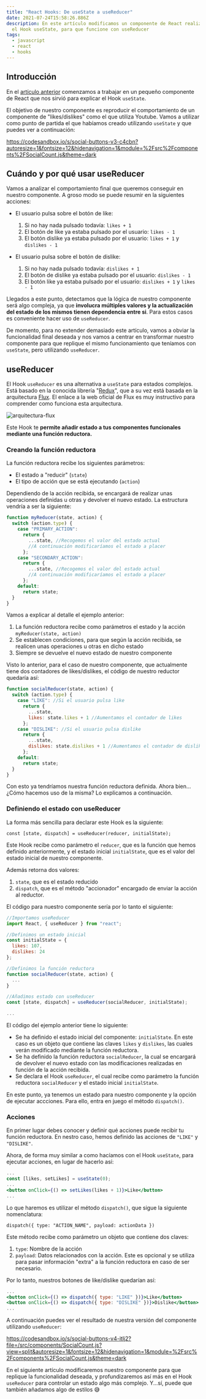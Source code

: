 ```yaml
---
title: "React Hooks: De useState a useReducer"
date: 2021-07-24T15:58:26.886Z
description: En este artículo modificamos un componente de React realizado con
  el Hook useState, para que funcione con useReducer
tags:
  - javascript
  - react
  - hooks
---
```

## Introducción

En el [artículo anterior](https://samutorres.com/blog/react-hooks-usestate) comenzamos a trabajar en un pequeño componente de React que nos sirvió para explicar el Hook `useState`.

El objetivo de nuestro componente es reproducir el comportamiento de un componente de "likes/dislikes" como el que utiliza Youtube. Vamos a utilizar como punto de partida el que habíamos creado utilizando `useState` y que puedes ver a continuación:

https://codesandbox.io/s/social-buttons-v3-c4cbn?autoresize=1&fontsize=12&hidenavigation=1&module=%2Fsrc%2Fcomponents%2FSocialCount.js&theme=dark

## Cuándo y por qué usar useReducer

Vamos a analizar el comportamiento final que queremos conseguir en nuestro componente. A groso modo se puede resumir en la siguientes acciones:

* El usuario pulsa sobre el botón de like:
  1. Si no hay nada pulsado todavía: `likes + 1`
  2. El botón de like ya estaba pulsado por el usuario: `likes - 1`
  3. El botón dislike ya estaba pulsado por el usuario: `likes + 1` y `dislikes - 1`

* El usuario pulsa sobre el botón de dislike:
  1. Si no hay nada pulsado todavía: `dislikes + 1`
  2. El botón de dislike ya estaba pulsado por el usuario: `dislikes - 1`
  3. El botón like ya estaba pulsado por el usuario: `dislikes + 1` y `likes - 1`

Llegados a este punto, detectamos que la lógica de nuestro componente será algo compleja, ya que **involucra múltiples valores y la actualización del estado de los mismos tienen dependencia entre si**. Para estos casos es conveniente hacer uso de `useReducer`. 

De momento, para no extender demasiado este artículo, vamos a obviar la funcionalidad final deseada y nos vamos a centrar en transformar nuestro componente para que replique el mismo funcionamiento que teníamos con `useState`, pero utilizando `useReducer`.

## useReducer

El Hook `useReducer` es una alternativa a `useState` para estados complejos. Está basado en la conocida librería "[Redux](https://redux.js.org/)", que a su vez está basada en la arquitectura [Flux](https://facebook.github.io/flux/docs/in-depth-overview/). El enlace a la web oficial de Flux es muy instructivo para comprender como funciona esta arquitectura.

![arquitectura-flux](flux-simple-f8-diagram-explained-1300w.png "arquitectura-flux")

Este Hook te **permite añadir estado a tus componentes funcionales mediante una función reductora.**  

### Creando la función reductora

La función reductora recibe los siguientes parámetros:

* El estado a "reducir" (`state`)
* El tipo de acción que se está ejecutando (`action`)

Dependiendo de la acción recibida, se encargará de realizar unas operaciones definidas u otras y devolver el nuevo estado. La estructura vendría a ser la siguiente:

```javascript
function myReducer(state, action) {
  switch (action.type) {
    case "PRIMARY_ACTION":
      return {
        ...state, //Recogemos el valor del estado actual
        //A continuación modificaríamos el estado a placer
      };
    case "SECONDARY_ACTION":
      return {
        ...state, //Recogemos el valor del estado actual
        //A continuación modificaríamos el estado a placer
      };
    default:
      return state;
  }
}
```

Vamos a explicar al detalle el ejemplo anterior:
1. La función reductora recibe como parámetros el estado y la acción `myReducer(state, action)`
2. Se establecen condiciones, para que según la acción recibida, se realicen unas operaciones u otras en dicho estado
3. Siempre se devuelve el nuevo estado de nuestro componente

Visto lo anterior, para el caso de nuestro componente, que actualmente tiene dos contadores de likes/dislikes, el código de nuestro reductor quedaría así:

```javascript
function socialReducer(state, action) {
  switch (action.type) {
    case "LIKE": //Si el usuario pulsa like
      return {
        ...state,
        likes: state.likes + 1 //Aumentamos el contador de likes
      };
    case "DISLIKE": //Si el usuario pulsa dislike
      return {
        ...state,
        dislikes: state.dislikes + 1 //Aumentamos el contador de dislikes
      };
    default:
      return state;
  }
}
```

Con esto ya tendríamos nuestra función reductora definida. Ahora bien... ¿Cómo hacemos uso de la misma? Lo explicamos a continuación.

### Definiendo el estado con useReducer

La forma más sencilla para declarar este Hook es la siguiente:

`const [state, dispatch] = useReducer(reducer, initialState);`

Este Hook recibe como parámetro el `reducer`, que es la función que hemos definido anteriormente, y el estado inicial `initialState`, que es el valor del estado inicial de nuestro componente.

Además retorna dos valores:
1. `state`, que es el estado reducido
2. `dispatch`, que es el método "accionador" encargado de enviar la acción al reductor.

El código para nuestro componente sería por lo tanto el siguiente:

```javascript
//Importamos useReducer
import React, { useReducer } from "react"; 

//Definimos un estado inicial
const initialState = { 
  likes: 107,
  dislikes: 24
};

//Definimos la función reductora
function socialReducer(state, action) { 
  ...
}

//Añadimos estado con useReducer
const [state, dispatch] = useReducer(socialReducer, initialState);

...


```


El código del ejemplo anterior tiene lo siguiente:

* Se ha definido el estado inicial del componente: `initialState`. En este caso es un objeto que contiene las claves `likes` y `dislikes`, las cuales verán modificado mediante la función reductora.
* Se ha definido la función reductora `socialReducer`, la cual se encargará de devolver el nuevo estado con las modificaciones realizadas en función de la acción recibida.
* Se declara el Hook `useReducer`, el cual recibe como parámetro la función reductora `socialReducer` y el estado inicial `initialState`.

En este punto, ya tenemos un estado para nuestro componente y la opción de ejecutar accciones. Para ello, entra en juego el método `dispatch()`.

### Acciones

En primer lugar debes conocer y definir qué acciones puede recibir tu función reductora. En nestro caso, hemos definido las acciones de `"LIKE"` y `"DISLIKE"`.

Ahora, de forma muy similar a como hacíamos con el Hook `useState`, para ejecutar acciones, en lugar de hacerlo así:

```jsx
...
const [likes, setLikes] = useState(0);
...
<button onClick={() => setLikes(likes + 1)}>Like</button>
...

```

Lo que haremos es utilizar el método `dispatch()`, que sigue la siguiente nomenclatura:

`dispatch({ type: "ACTION_NAME", payload: actionData })`

Este método recibe como parámetro un objeto que contiene dos claves:
1. `type`: Nombre de la acción
2. `payload`: Datos relacionados con la acción. Este es opcional y se utiliza para pasar información "extra" a la función reductora en caso de ser necesario.

Por lo tanto, nuestros botones de like/dislike quedarían así:

```jsx
...
<button onClick={() => dispatch({ type: "LIKE" })}>Like</button>
<button onClick={() => dispatch({ type: "DISLIKE" })}>Dislike</button>
...

```

A continuación puedes ver el resultado de nuestra versión del componente utilizando `useReducer`:
 
https://codesandbox.io/s/social-buttons-v4-itlj2?file=/src/components/SocialCount.js?view=split&autoresize=1&fontsize=12&hidenavigation=1&module=%2Fsrc%2Fcomponents%2FSocialCount.js&theme=dark

En el siguiente artículo modificaremos nuestro componente para que replique la funcionalidad deseada, y profundizaremos así más en el Hook `useReducer` para controlar un estado algo más complejo. Y...sí, puede que también añadamos algo de estilos 😅
